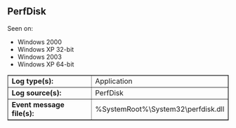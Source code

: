 ## PerfDisk

Seen on:
* Windows 2000
* Windows XP 32-bit
* Windows 2003
* Windows XP 64-bit

<table border="1" class="docutils">
  <tbody>
    <tr>
      <td><b>Log type(s):</b></td>
      <td>Application</td>
    </tr>
    <tr>
      <td><b>Log source(s):</b></td>
      <td>PerfDisk</td>
    </tr>
    <tr>
      <td><b>Event message file(s):</b></td>
      <td>%SystemRoot%\System32\perfdisk.dll</td>
    </tr>
  </tbody>
</table>

&nbsp;

